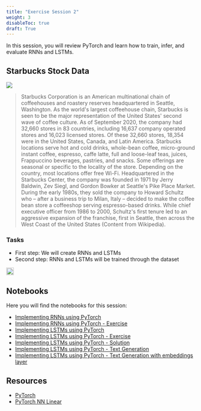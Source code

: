 ```yaml
---
title: "Exercise Session 2"
weight: 3
disableToc: true
draft: True
---
```


In this session, you will review PyTorch and learn how to train, infer, and evaluate RNNs and LSTMs.

## Starbucks Stock Data

![](https://raw.githubusercontent.com/aaubs/ds-master/main/data/Images/SBUX.jpeg)

> Starbucks Corporation is an American multinational chain of coffeehouses and roastery reserves headquartered in Seattle, Washington. As the world's largest coffeehouse chain, Starbucks is seen to be the major representation of the United States' second wave of coffee culture. As of September 2020, the company had 32,660 stores in 83 countries, including 16,637 company operated stores and 16,023 licensed stores. Of these 32,660 stores, 18,354 were in the United States, Canada, and Latin America. Starbucks locations serve hot and cold drinks, whole-bean coffee, micro-ground instant coffee, espresso, caffe latte, full and loose-leaf teas, juices, Frappuccino beverages, pastries, and snacks. Some offerings are seasonal or specific to the locality of the store. Depending on the country, most locations offer free Wi-Fi.
Headquartered in the Starbucks Center, the company was founded in 1971 by Jerry Baldwin, Zev Siegl, and Gordon Bowker at Seattle's Pike Place Market. During the early 1980s, they sold the company to Howard Schultz who – after a business trip to Milan, Italy – decided to make the coffee bean store a coffeeshop serving espresso-based drinks. While chief executive officer from 1986 to 2000, Schultz's first tenure led to an aggressive expansion of the franchise, first in Seattle, then across the West Coast of the United States (Content from Wikipedia).

### Tasks

* First step: We will create RNNs and LSTMs 
* Second step: RNNs and LSTMs will be trained through the dataset

<img src="https://raw.githubusercontent.com/aaubs/ds-master/main/data/Images/LSTM_dynamic.gif" width="20">

## Notebooks

Here you will find the notebooks for this session:

* [Implementing RNNs using PyTorch](https://github.com/aaubs/ds-master/blob/main/notebooks/M3_RNN_Tutorial.ipynb)
* [Implementing RNNs using PyTorch - Exercise](https://github.com/aaubs/ds-master/blob/main/notebooks/M3_RNN_Exercise_Seession_2.ipynb)
* [Implementing LSTMs using PyTorch](https://github.com/aaubs/ds-master/blob/main/notebooks/M3_LSTM_Tutorial.ipynb)
* [Implementing LSTMs using PyTorch - Exercise](https://github.com/aaubs/ds-master/blob/main/notebooks/M3_LSTM_Exercise_Seession_2.ipynb)
* [Implementing LSTMs using PyTorch - Solution](https://github.com/aaubs/ds-master/blob/main/notebooks/M3_LSTM_Exercise_Seession_2_Solution.ipynb)
* [Implementing LSTMs using PyTorch - Text Generation](https://github.com/aaubs/ds-master/blob/main/notebooks/M3_Character_Level_LSTM_PyTorch.ipynb)
* [Implementing LSTMs using PyTorch - Text Generation with embeddings layer]()

## Resources

* [PyTorch](https://pytorch.org/docs/stable/nn.html)
* [PyTorch NN Linear](https://www.sharetechnote.com/html/Python_PyTorch_nn_Linear_01.html)

